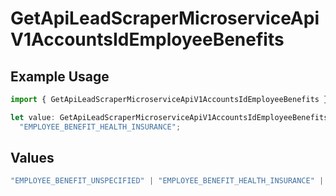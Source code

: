 # GetApiLeadScraperMicroserviceApiV1AccountsIdEmployeeBenefits

## Example Usage

```typescript
import { GetApiLeadScraperMicroserviceApiV1AccountsIdEmployeeBenefits } from "oppulence-backend-sdk/models/operations";

let value: GetApiLeadScraperMicroserviceApiV1AccountsIdEmployeeBenefits =
  "EMPLOYEE_BENEFIT_HEALTH_INSURANCE";
```

## Values

```typescript
"EMPLOYEE_BENEFIT_UNSPECIFIED" | "EMPLOYEE_BENEFIT_HEALTH_INSURANCE" | "EMPLOYEE_BENEFIT_RETIREMENT_PLAN" | "EMPLOYEE_BENEFIT_PAID_TIME_OFF" | "EMPLOYEE_BENEFIT_REMOTE_WORK"
```